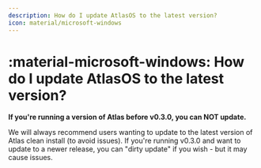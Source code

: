 ```yaml
---
description: How do I update AtlasOS to the latest version?
icon: material/microsoft-windows
---
```


# :material-microsoft-windows: How do I update AtlasOS to the latest version?

**If you're running a version of Atlas before v0.3.0, you can NOT update.**

We will always recommend users wanting to update to the latest version of Atlas clean install (to avoid issues). If you're running v0.3.0 and want to update to a newer release, you can "dirty update" if you wish - but it may cause issues.
